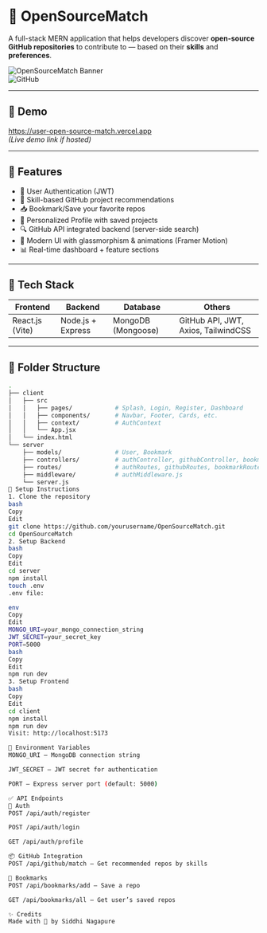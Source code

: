 # 🚀 OpenSourceMatch

A full-stack MERN application that helps developers discover **open-source GitHub repositories** to contribute to — based on their **skills** and **preferences**.

![OpenSourceMatch Banner](https://img.shields.io/badge/MERN-Fullstack-blueviolet?style=for-the-badge)  
![GitHub](https://img.shields.io/github/license/yourusername/opensourcematch?style=flat-square)

---

## 📸 Demo

https://user-open-source-match.vercel.app  
_(Live demo link if hosted)_  

---

## 🌟 Features

- 🔐 User Authentication (JWT)
- 🧠 Skill-based GitHub project recommendations
- 📥 Bookmark/Save your favorite repos
- 🙋 Personalized Profile with saved projects
- 🔍 GitHub API integrated backend (server-side search)
- 🌈 Modern UI with glassmorphism & animations (Framer Motion)
- 📊 Real-time dashboard + feature sections

---

## 🔧 Tech Stack

| Frontend | Backend | Database | Others |
|----------|---------|----------|--------|
| React.js (Vite) | Node.js + Express | MongoDB (Mongoose) | GitHub API, JWT, Axios, TailwindCSS |

---

## 📂 Folder Structure

```bash
.
├── client
│   ├── src
│   │   ├── pages/            # Splash, Login, Register, Dashboard
│   │   ├── components/       # Navbar, Footer, Cards, etc.
│   │   ├── context/          # AuthContext
│   │   └── App.jsx
│   └── index.html
└── server
    ├── models/               # User, Bookmark
    ├── controllers/          # authController, githubController, bookmarkController
    ├── routes/               # authRoutes, githubRoutes, bookmarkRoutes
    ├── middleware/           # authMiddleware.js
    └── server.js
🚀 Setup Instructions
1. Clone the repository
bash
Copy
Edit
git clone https://github.com/yourusername/OpenSourceMatch.git
cd OpenSourceMatch
2. Setup Backend
bash
Copy
Edit
cd server
npm install
touch .env
.env file:

env
Copy
Edit
MONGO_URI=your_mongo_connection_string
JWT_SECRET=your_secret_key
PORT=5000
bash
Copy
Edit
npm run dev
3. Setup Frontend
bash
Copy
Edit
cd client
npm install
npm run dev
Visit: http://localhost:5173

🔐 Environment Variables
MONGO_URI – MongoDB connection string

JWT_SECRET – JWT secret for authentication

PORT – Express server port (default: 5000)

✅ API Endpoints
🔐 Auth
POST /api/auth/register

POST /api/auth/login

GET /api/auth/profile

📦 GitHub Integration
POST /api/github/match – Get recommended repos by skills

📌 Bookmarks
POST /api/bookmarks/add – Save a repo

GET /api/bookmarks/all – Get user’s saved repos

✨ Credits
Made with 💖 by Siddhi Nagapure
